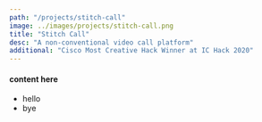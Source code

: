 ```yaml
---
path: "/projects/stitch-call"
image: ../images/projects/stitch-call.png
title: "Stitch Call"
desc: "A non-conventional video call platform"
additional: "Cisco Most Creative Hack Winner at IC Hack 2020"
---
```



#### content here
- hello
- bye
